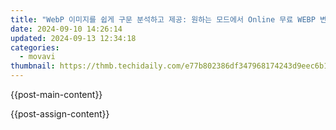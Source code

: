 ```yaml
---
title: "WebP 이미지를 쉽게 구문 분석하고 제공: 원하는 모드에서 Online 무료 WEBP 변환기 - Movavi"
date: 2024-09-10 14:26:14
updated: 2024-09-13 12:34:18
categories:
  - movavi
thumbnail: https://thmb.techidaily.com/e77b802386df347968174243d9eec6b1ff5aaa13a757fb94ecaebe8d1775e8b5.jpg
---
```


{{post-main-content}}

<ins class="adsbygoogle"
     style="display:block"
     data-ad-format="autorelaxed"
     data-ad-client="ca-pub-7571918770474297"
     data-ad-slot="1223367746"></ins>

{{post-assign-content}}

<ins class="adsbygoogle"
     style="display:block"
     data-ad-client="ca-pub-7571918770474297"
     data-ad-slot="8358498916"
     data-ad-format="auto"
     data-full-width-responsive="true"></ins>
